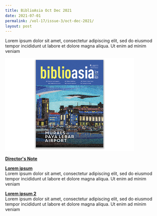 ```yaml
---
title: BiblioAsia Oct Dec 2021
date: 2021-07-01
permalink: /vol-17/issue-3/oct-dec-2021/
layout: post
---
```

Lorem ipsum dolor sit amet, consectetur adipiscing elit, sed do eiusmod tempor incididunt ut labore et dolore magna aliqua. Ut enim ad minim veniam

<img src="/images/Vol-17-issue-2/cover.jpg" width="auto" height="300">

<b>[Director's Note](/vol-17/issue-3/oct-dec-2021/dn)</b>

<b>[Lorem ipsum](/vol-17/issue-3/oct-dec-2021/lorem)</b><br>Lorem ipsum dolor sit amet, consectetur adipiscing elit, sed do eiusmod tempor incididunt ut labore et dolore magna aliqua. Ut enim ad minim veniam

<b> [Lorem ipsum 2](/vol-17/issue-3/oct-dec-2021/lorem2)</b><br>Lorem ipsum dolor sit amet, consectetur adipiscing elit, sed do eiusmod tempor incididunt ut labore et dolore magna aliqua. Ut enim ad minim veniam
